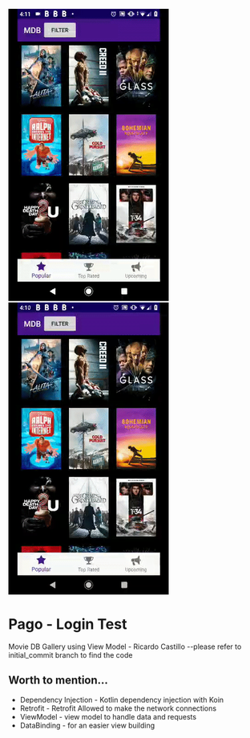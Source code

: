 ![alt text](https://github.com/vodre/rappiTest/blob/master/images/ezgif-3-396cde7073f5.gif)
![alt text](https://github.com/vodre/rappiTest/blob/master/images/gif1.gif)

# Pago - Login Test
Movie DB Gallery using View Model - Ricardo Castillo
--please refer to initial_commit branch to find the code


## Worth to mention...

* Dependency Injection - Kotlin dependency injection with Koin
* Retrofit - Retrofit Allowed to make the network connections
* ViewModel - view model to handle data and requests
* DataBinding - for an easier view building

